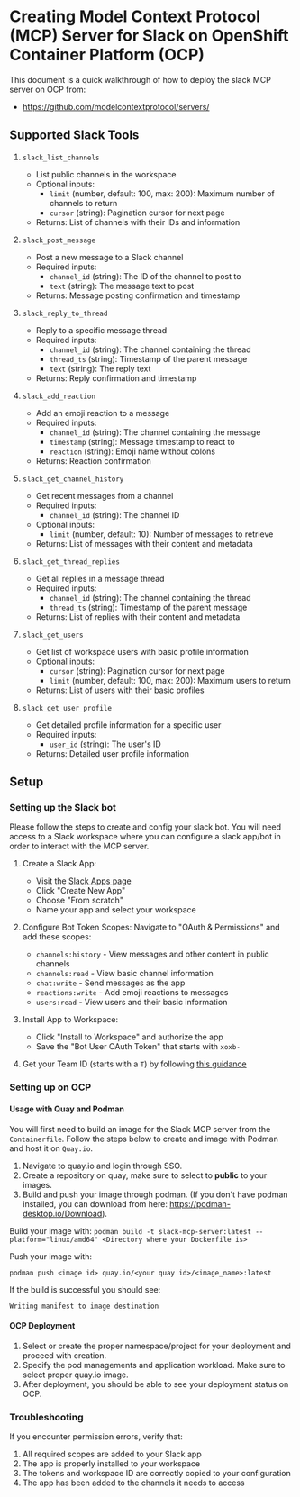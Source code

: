 # Creating Model Context Protocol (MCP) Server for Slack on OpenShift Container Platform (OCP)

This document is a quick walkthrough of how to deploy the slack MCP server on OCP from:

* https://github.com/modelcontextprotocol/servers/

## Supported Slack Tools

1. `slack_list_channels`
   - List public channels in the workspace
   - Optional inputs:
     - `limit` (number, default: 100, max: 200): Maximum number of channels to return
     - `cursor` (string): Pagination cursor for next page
   - Returns: List of channels with their IDs and information

2. `slack_post_message`
   - Post a new message to a Slack channel
   - Required inputs:
     - `channel_id` (string): The ID of the channel to post to
     - `text` (string): The message text to post
   - Returns: Message posting confirmation and timestamp

3. `slack_reply_to_thread`
   - Reply to a specific message thread
   - Required inputs:
     - `channel_id` (string): The channel containing the thread
     - `thread_ts` (string): Timestamp of the parent message
     - `text` (string): The reply text
   - Returns: Reply confirmation and timestamp

4. `slack_add_reaction`
   - Add an emoji reaction to a message
   - Required inputs:
     - `channel_id` (string): The channel containing the message
     - `timestamp` (string): Message timestamp to react to
     - `reaction` (string): Emoji name without colons
   - Returns: Reaction confirmation

5. `slack_get_channel_history`
   - Get recent messages from a channel
   - Required inputs:
     - `channel_id` (string): The channel ID
   - Optional inputs:
     - `limit` (number, default: 10): Number of messages to retrieve
   - Returns: List of messages with their content and metadata

6. `slack_get_thread_replies`
   - Get all replies in a message thread
   - Required inputs:
     - `channel_id` (string): The channel containing the thread
     - `thread_ts` (string): Timestamp of the parent message
   - Returns: List of replies with their content and metadata


7. `slack_get_users`
   - Get list of workspace users with basic profile information
   - Optional inputs:
     - `cursor` (string): Pagination cursor for next page
     - `limit` (number, default: 100, max: 200): Maximum users to return
   - Returns: List of users with their basic profiles

8. `slack_get_user_profile`
   - Get detailed profile information for a specific user
   - Required inputs:
     - `user_id` (string): The user's ID
   - Returns: Detailed user profile information

## Setup

### Setting up the Slack bot

Please follow the steps to create and config your slack bot. You will need access to a Slack workspace where you can configure a slack app/bot in order to interact with the MCP server.
1. Create a Slack App:
   - Visit the [Slack Apps page](https://api.slack.com/apps)
   - Click "Create New App"
   - Choose "From scratch"
   - Name your app and select your workspace

2. Configure Bot Token Scopes:
   Navigate to "OAuth & Permissions" and add these scopes:
   - `channels:history` - View messages and other content in public channels
   - `channels:read` - View basic channel information
   - `chat:write` - Send messages as the app
   - `reactions:write` - Add emoji reactions to messages
   - `users:read` - View users and their basic information

4. Install App to Workspace:
   - Click "Install to Workspace" and authorize the app
   - Save the "Bot User OAuth Token" that starts with `xoxb-`

5. Get your Team ID (starts with a `T`) by following [this guidance](https://slack.com/help/articles/221769328-Locate-your-Slack-URL-or-ID#find-your-workspace-or-org-id)

### Setting up on OCP
#### Usage with Quay and Podman

You will first need to build an image for the Slack MCP server from the `Containerfile`. Follow the steps below to create and image with Podman and host it on `Quay.io`.
1. Navigate to quay.io and login through SSO.
2. Create a repository on quay, make sure to select to **public** to your images.
3. Build and push your image through podman. (If you don't have podman installed, you can download from here: https://podman-desktop.io/Download).

Build your image with:
`podman build -t slack-mcp-server:latest --platform="linux/amd64" <Directory where your Dockerfile is>`

Push your image with:

`podman push <image id> quay.io/<your quay id>/<image_name>:latest`

If the build is successful you should see:

`Writing manifest to image destination`

#### OCP Deployment
1. Select or create the proper namespace/project for your deployment and proceed with creation.
2. Specify the pod managements and application workload. Make sure to select proper quay.io image.
3. After deployment, you should be able to see your deployment status on OCP.

### Troubleshooting

If you encounter permission errors, verify that:
1. All required scopes are added to your Slack app
2. The app is properly installed to your workspace
3. The tokens and workspace ID are correctly copied to your configuration
4. The app has been added to the channels it needs to access
